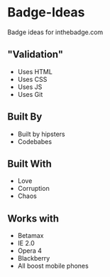 # Badge-Ideas

Badge ideas for inthebadge.com

## "Validation"

* Uses HTML
* Uses CSS
* Uses JS
* Uses Git


## Built By
* Built by hipsters
* Codebabes

## Built With
* Love
* Corruption
* Chaos

## Works with
* Betamax
* IE 2.0
* Opera 4
* Blackberry
* All boost mobile phones
